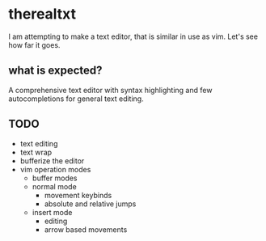 # therealtxt
I am attempting to make a text editor, that is similar in use as vim. Let's see how far it goes.

## what is expected?
A comprehensive text editor with syntax highlighting and few autocompletions for general text editing.

## TODO
- text editing
- text wrap
- bufferize the editor
- vim operation modes
    - buffer modes
    - normal mode
        - movement keybinds
        - absolute and relative jumps
    - insert mode
        - editing
        - arrow based movements
